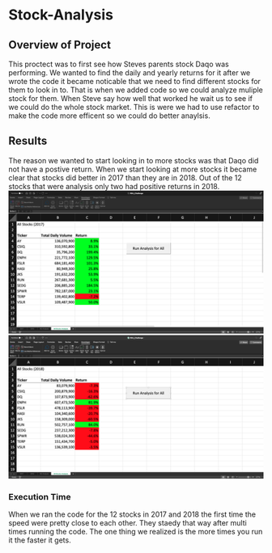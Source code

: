 # Stock-Analysis

## Overview of Project
   This proctect was to first see how Steves parents stock Daqo was performing. We wanted to find the daily and yearly returns for it after we wrote the code it became noticable that we need to find different stocks for them to look in to. That is when we added code so we could analyze muliple stock for them. When Steve say how well that worked he wait us to see if we could do the whole stock market. This is were we had to use refactor to make the code more efficent so we could do better anaylsis.
 
 ## Results
   The reason we wanted to start looking in to more stocks was that Daqo did not have a postive return. When we start looking at more stocks it became clear that stocks did better in 2017 than they are in 2018. Out of the 12 stocks that were analysis only two had positive returns in 2018.
 ![This is 2017](2017stocks.png) ![This is 2018](stock2018.png)
 
 ### Execution Time
 When we ran the code for the 12 stocks in 2017 and 2018 the first time the speed were pretty close to each other. They staedy that way after multi times running the code. The one thing we realized is the more times you run it the faster it gets. 

